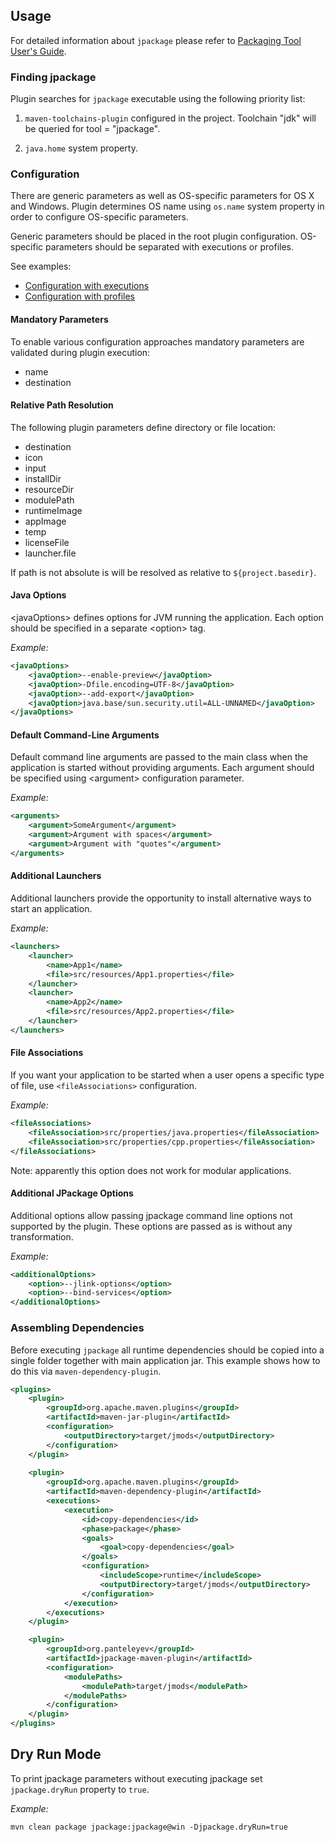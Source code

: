 ## Usage

For detailed information about ```jpackage``` please refer to [Packaging Tool User's Guide](https://docs.oracle.com/en/java/javase/15/jpackage/packaging-tool-user-guide.pdf).

### Finding jpackage

Plugin searches for ```jpackage``` executable using the following priority list:

1. ```maven-toolchains-plugin``` configured in the project. Toolchain "jdk" will be queried for 
tool = "jpackage".

2. ```java.home``` system property.

### Configuration

There are generic parameters as well as OS-specific parameters for OS X and Windows.
Plugin determines OS name using ```os.name``` system property in order to configure OS-specific parameters.

Generic parameters should be placed in the root plugin configuration. OS-specific parameters should be separated with
executions or profiles.

See examples:

* [Configuration with executions](./examples/executions.html)
* [Configuration with profiles](./examples/profiles.html)

#### Mandatory Parameters

To enable various configuration approaches mandatory parameters are validated during plugin execution:

* name
* destination

#### Relative Path Resolution

The following plugin parameters define directory or file location:

* destination
* icon
* input
* installDir
* resourceDir 
* modulePath
* runtimeImage
* appImage  
* temp
* licenseFile
* launcher.file
 
If path is not absolute is will be resolved as relative to ```${project.basedir}```.

#### Java Options

&lt;javaOptions> defines options for JVM running the application. Each option should be specified in a separate 
&lt;option> tag.

_Example:_

```xml
<javaOptions>
    <javaOption>--enable-preview</javaOption>
    <javaOption>-Dfile.encoding=UTF-8</javaOption>
    <javaOption>--add-export</javaOption>
    <javaOption>java.base/sun.security.util=ALL-UNNAMED</javaOption>
</javaOptions>
``` 

#### Default Command-Line Arguments

Default command line arguments are passed to the main class when the application is started without providing arguments.
Each argument should be specified using &lt;argument> configuration parameter.

_Example:_

```xml
<arguments>
    <argument>SomeArgument</argument>
    <argument>Argument with spaces</argument>
    <argument>Argument with "quotes"</argument>
</arguments>
```

#### Additional Launchers

Additional launchers provide the opportunity to install alternative ways to start an application.

_Example:_

```xml
<launchers>
    <launcher>
        <name>App1</name>
        <file>src/resources/App1.properties</file>
    </launcher>
    <launcher>
        <name>App2</name>
        <file>src/resources/App2.properties</file>
    </launcher>
</launchers>
```

#### File Associations

If you want your application to be started when a user opens a specific type of file, use ```<fileAssociations>``` 
configuration.

_Example:_

```xml
<fileAssociations>
    <fileAssociation>src/properties/java.properties</fileAssociation>
    <fileAssociation>src/properties/cpp.properties</fileAssociation>
</fileAssociations>
```

Note: apparently this option does not work for modular applications.

#### Additional JPackage Options

Additional options allow passing jpackage command line options not supported by the plugin. These options are passed as is without any transformation.

_Example:_

```xml
<additionalOptions>
    <option>--jlink-options</option>
    <option>--bind-services</option>
</additionalOptions>
```

### Assembling Dependencies

Before executing ```jpackage``` all runtime dependencies should be copied into a single folder together with main
application jar. This example shows how to do this via ```maven-dependency-plugin```.

```xml
<plugins>
    <plugin>
        <groupId>org.apache.maven.plugins</groupId>
        <artifactId>maven-jar-plugin</artifactId>
        <configuration>
            <outputDirectory>target/jmods</outputDirectory>
        </configuration>
    </plugin>
    
    <plugin>
        <groupId>org.apache.maven.plugins</groupId>
        <artifactId>maven-dependency-plugin</artifactId>
        <executions>
            <execution>
                <id>copy-dependencies</id>
                <phase>package</phase>
                <goals>
                    <goal>copy-dependencies</goal>
                </goals>
                <configuration>
                    <includeScope>runtime</includeScope>
                    <outputDirectory>target/jmods</outputDirectory>
                </configuration>
            </execution>
        </executions>
    </plugin>

    <plugin>
        <groupId>org.panteleyev</groupId>
        <artifactId>jpackage-maven-plugin</artifactId>
        <configuration>
            <modulePaths>
                <modulePath>target/jmods</modulePath>
            </modulePaths>
        </configuration>
    </plugin>
</plugins>
```

## Dry Run Mode

To print jpackage parameters without executing jpackage set ```jpackage.dryRun``` property to ```true```.

_Example:_

```
mvn clean package jpackage:jpackage@win -Djpackage.dryRun=true
```
